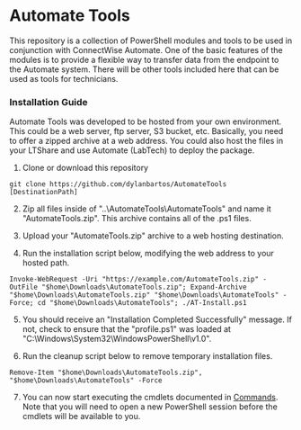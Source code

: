 # Automate Tools

This repository is a collection of PowerShell modules and tools to be used in conjunction with ConnectWise Automate. One of the basic features of the modules is to provide a flexible way to transfer data from the endpoint to the Automate system. There will be other tools included here that can be used as tools for technicians.

### Installation Guide
Automate Tools was developed to be hosted from your own environment. This could be a web server, ftp server, S3 bucket, etc. Basically, you need to offer a zipped archive at a web address. You could also host the files in your LTShare and use Automate (LabTech) to deploy the package.

1. Clone or download this repository

  ```git clone https://github.com/dylanbartos/AutomateTools [DestinationPath]```

2. Zip all files inside of "..\AutomateTools\AutomateTools" and name it "AutomateTools.zip". This archive contains all of the .ps1 files.

3. Upload your "AutomateTools.zip" archive to a web hosting destination. 

4. Run the installation script below, modifying the web address to your hosted path.

  ```Invoke-WebRequest -Uri "https://example.com/AutomateTools.zip" -OutFile "$home\Downloads\AutomateTools.zip"; Expand-Archive "$home\Downloads\AutomateTools.zip" "$home\Downloads\AutomateTools" -Force; cd "$home\Downloads\AutomateTools"; ./AT-Install.ps1```

5. You should receive an "Installation Completed Successfully" message. If not, check to ensure that the "profile.ps1" was loaded at "C:\Windows\System32\WindowsPowerShell\v1.0\".

6. Run the cleanup script below to remove temporary installation files.

  ```Remove-Item "$home\Downloads\AutomateTools.zip", "$home\Downloads\AutomateTools" -Force```

7. You can now start executing the cmdlets documented in [Commands](../blob/master/Commands.md). Note that you will need to open a new PowerShell session before the cmdlets will be available to you.
